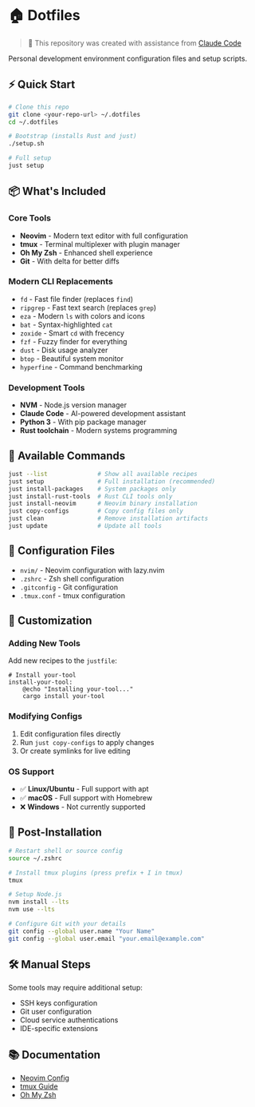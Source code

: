 # 🏠 Dotfiles

> 🤖 This repository was created with assistance from [Claude Code](https://claude.ai/code)

Personal development environment configuration files and setup scripts.

## ⚡ Quick Start

```bash
# Clone this repo
git clone <your-repo-url> ~/.dotfiles
cd ~/.dotfiles

# Bootstrap (installs Rust and just)
./setup.sh

# Full setup
just setup
```

## 📦 What's Included

### Core Tools
- **Neovim** - Modern text editor with full configuration
- **tmux** - Terminal multiplexer with plugin manager
- **Oh My Zsh** - Enhanced shell experience
- **Git** - With delta for better diffs

### Modern CLI Replacements
- `fd` - Fast file finder (replaces `find`)
- `ripgrep` - Fast text search (replaces `grep`) 
- `eza` - Modern `ls` with colors and icons
- `bat` - Syntax-highlighted `cat`
- `zoxide` - Smart `cd` with frecency
- `fzf` - Fuzzy finder for everything
- `dust` - Disk usage analyzer
- `btop` - Beautiful system monitor
- `hyperfine` - Command benchmarking

### Development Tools
- **NVM** - Node.js version manager
- **Claude Code** - AI-powered development assistant
- **Python 3** - With pip package manager
- **Rust toolchain** - Modern systems programming

## 🎯 Available Commands

```bash
just --list              # Show all available recipes
just setup               # Full installation (recommended)
just install-packages    # System packages only
just install-rust-tools  # Rust CLI tools only
just install-neovim      # Neovim binary installation
just copy-configs        # Copy config files only
just clean               # Remove installation artifacts
just update              # Update all tools
```

## 📁 Configuration Files

- `nvim/` - Neovim configuration with lazy.nvim
- `.zshrc` - Zsh shell configuration
- `.gitconfig` - Git configuration
- `.tmux.conf` - tmux configuration

## 🔧 Customization

### Adding New Tools
Add new recipes to the `justfile`:

```just
# Install your-tool
install-your-tool:
    @echo "Installing your-tool..."
    cargo install your-tool
```

### Modifying Configs
1. Edit configuration files directly
2. Run `just copy-configs` to apply changes
3. Or create symlinks for live editing

### OS Support
- ✅ **Linux/Ubuntu** - Full support with apt
- ✅ **macOS** - Full support with Homebrew
- ❌ **Windows** - Not currently supported

## 🚀 Post-Installation

```bash
# Restart shell or source config
source ~/.zshrc

# Install tmux plugins (press prefix + I in tmux)
tmux

# Setup Node.js
nvm install --lts
nvm use --lts

# Configure Git with your details
git config --global user.name "Your Name"
git config --global user.email "your.email@example.com"
```

## 🛠️ Manual Steps

Some tools may require additional setup:
- SSH keys configuration
- Git user configuration
- Cloud service authentications
- IDE-specific extensions

## 📚 Documentation

- [Neovim Config](./nvim/README.md)
- [tmux Guide](https://github.com/tmux/tmux/wiki)
- [Oh My Zsh](https://ohmyz.sh/)